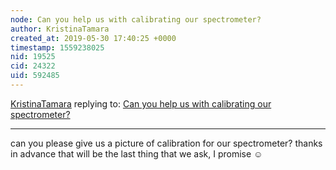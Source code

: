 ```yaml
---
node: Can you help us with calibrating our spectrometer?
author: KristinaTamara
created_at: 2019-05-30 17:40:25 +0000
timestamp: 1559238025
nid: 19525
cid: 24322
uid: 592485
---
```




[KristinaTamara](../profile/KristinaTamara) replying to: [Can you help us with calibrating our spectrometer?](../notes/KristinaTamara/05-26-2019/can-you-help-us-with-calibrating-our-spectrometer)

----
 can you please give us a picture of calibration for our spectrometer? thanks in advance that will be the last thing that we ask, I promise ☺️